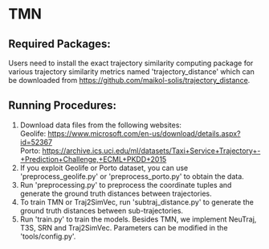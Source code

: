 # TMN
## Required Packages:
Users need to install the exact trajectory similarity computing package for various trajectory similarity metrics named 'trajectory_distance' which can be downloaded from https://github.com/maikol-solis/trajectory_distance.

## Running Procedures:
1. Download data files from the following websites:  
    Geolife: https://www.microsoft.com/en-us/download/details.aspx?id=52367  
    Porto: https://archive.ics.uci.edu/ml/datasets/Taxi+Service+Trajectory+-+Prediction+Challenge,+ECML+PKDD+2015
2. If you exploit Geolife or Porto dataset, you can use 'preprocess_geolife.py' or 'preprocess_porto.py' to obtain the data.
3. Run 'preprocessing.py' to preprocess the coordinate tuples and generate the ground truth distances between trajectories.
4. To train TMN or Traj2SimVec, run 'subtraj_distance.py' to generate the ground truth distances between sub-trajectories.
5. Run 'train.py' to train the models. Besides TMN, we implement NeuTraj, T3S, SRN and Traj2SimVec. Parameters can be modified in the 'tools/config.py'.
